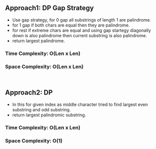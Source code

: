 ## Approach1: DP Gap Strategy
* Use gap strategy, for 0 gap all substrings of length 1 are palindrome.
* for 1 gap if both chars are equal then they are palindrome.
* for rest if extreme chars are equal and using gap startegy diagonally down is also palindrome then current substring is also palindrome.
* return largest palindrome.
​
### Time Complexity: O(Len x Len)
### Space Complexity: O(Len x Len)
​
## Approach2: DP
* In this for given index as middle character tried to find largest even substring and odd substring.
* return largest palindromic substring.
​
### Time Complexity: O(Len x Len)
### Space Complexity: O(1)